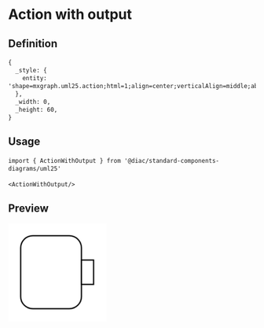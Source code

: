 # Action with output

## Definition

```
{
  _style: { 
    entity: 'shape=mxgraph.uml25.action;html=1;align=center;verticalAlign=middle;absoluteArcSize=1;arcSize=10;dashed=0;spacingRight=10;whiteSpace=wrap;',
  },
  _width: 0,
  _height: 60,
}
```

## Usage

```
import { ActionWithOutput } from '@diac/standard-components-diagrams/uml25'

<ActionWithOutput/>
```

## Preview

<img src="./action-with-output.png" width="200"/>
